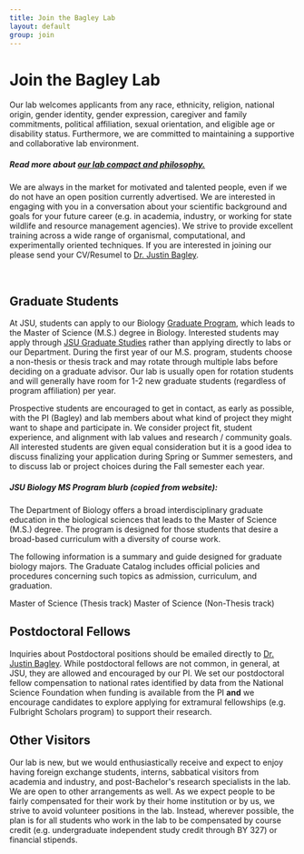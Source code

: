```yaml
---
title: Join the Bagley Lab
layout: default
group: join
---
```


# Join the Bagley Lab
Our lab welcomes applicants from any race, ethnicity, religion, national origin, gender identity, gender expression, caregiver and family commitments, political affiliation, sexual orientation, and eligible age or disability status. Furthermore, we are committed to maintaining a supportive and collaborative lab environment.

##### Read more about [our lab compact and philosophy.](/compact/)

We are always in the market for motivated and talented people, even if we do not have an open position currently advertised. We are interested in engaging with you in a conversation about your scientific background and goals for your future career (e.g. in academia, industry, or working for state wildlife and resource management agencies). We strive to provide excellent training across a wide range of organismal, computational, and experimentally oriented techniques. If you are interested in joining our please send your CV/Resumel to [Dr. Justin Bagley](/contact).

<!-- Currently we have **open positions** for people with the following skills:
[Specialist](https://aprecruit.ucsf.edu/JPF03325) who will engage in research projects and also manage daily wet lab operations. -->
<br/>

## Graduate Students

At JSU, students can apply to our Biology [Graduate Program](http://www.jsu.edu/biology/academic_programs.html), which leads to the Master of Science (M.S.) degree in Biology. Interested students may apply through [JSU Graduate Studies](http://www.jsu.edu/graduate/index.html) rather than applying directly to labs or our Department. During the first year of our M.S. program, students choose a non-thesis or thesis track and may rotate through multiple labs before deciding on a graduate advisor. Our lab is usually open for rotation students and will generally have room for 1-2 new graduate students (regardless of program affiliation) per year.

Prospective students are encouraged to get in contact, as early as possible, with the PI (Bagley) and lab members about what kind of project they might want to shape and participate in. We consider project fit, student experience, and alignment with lab values and research / community goals. All interested students are given equal consideration but it is a good idea to discuss finalizing your application during Spring or Summer semesters, and to discuss lab or project choices during the Fall semester each year.

##### JSU Biology MS Program blurb (copied from website):

The Department of Biology offers a broad interdisciplinary graduate education in the biological sciences that leads to the Master of Science (M.S.) degree. The program is designed for those students that desire a broad-based curriculum with a diversity of course work.

The following information is a summary and guide designed for graduate biology majors. The Graduate Catalog includes official policies and procedures concerning such topics as admission, curriculum, and graduation.

Master of Science (Thesis track)
Master of Science (Non-Thesis track)

## Postdoctoral Fellows

Inquiries about Postdoctoral positions should be emailed directly to [Dr. Justin Bagley](/contact). While postdoctoral fellows are not common, in general, at JSU, they are allowed and encouraged by our PI. We set our postdoctoral fellow compensation to national rates identified by data from the National Science Foundation when funding is available from the PI **and** we encourage candidates to explore applying for extramural fellowships (e.g. Fulbright Scholars program) to support their research.

## Other Visitors

Our lab is new, but we would enthusiastically receive and expect to enjoy having foreign exchange students, interns, sabbatical visitors from academia and industry, and post-Bachelor's research specialists in the lab. We are open to other arrangements as well. As we expect people to be fairly compensated for their work by their home institution or by us, we strive to avoid volunteer positions in the lab. Instead, wherever possible, the plan is for all students who work in the lab to be compensated by course credit (e.g. undergraduate independent study credit through BY 327) or financial stipends.
